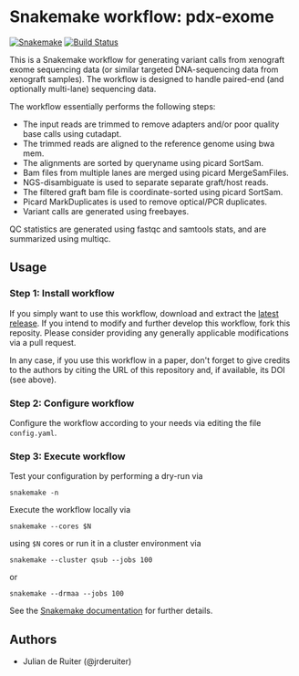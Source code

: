 # Snakemake workflow: pdx-exome

[![Snakemake](https://img.shields.io/badge/snakemake-≥3.12.0-brightgreen.svg)](https://snakemake.bitbucket.io)
[![Build Status](https://travis-ci.org/snakemake-workflows/pdx-exome.svg?branch=master)](https://travis-ci.org/snakemake-workflows/pdx-exome)

This is a Snakemake workflow for generating variant calls from xenograft exome
sequencing data (or similar targeted DNA-sequencing data from xenograft
samples). The workflow is designed to handle paired-end (and optionally
multi-lane) sequencing data.

The workflow essentially performs the following steps:

* The input reads are trimmed to remove adapters and/or poor quality base calls
  using cutadapt.
* The trimmed reads are aligned to the reference genome using bwa mem.
* The alignments are sorted by queryname using picard SortSam.
* Bam files from multiple lanes are merged using picard MergeSamFiles.
* NGS-disambiguate is used to separate separate graft/host reads.
* The filtered graft bam file is coordinate-sorted using picard SortSam.
* Picard MarkDuplicates is used to remove optical/PCR duplicates.
* Variant calls are generated using freebayes.

QC statistics are generated using fastqc and samtools stats, and are summarized
using multiqc.

## Usage

### Step 1: Install workflow

If you simply want to use this workflow, download and extract the [latest release](https://github.com/snakemake-workflows/pdx-exome/releases).
If you intend to modify and further develop this workflow, fork this reposity. Please consider providing any generally applicable modifications via a pull request.

In any case, if you use this workflow in a paper, don't forget to give credits to the authors by citing the URL of this repository and, if available, its DOI (see above).

### Step 2: Configure workflow

Configure the workflow according to your needs via editing the file `config.yaml`.

### Step 3: Execute workflow

Test your configuration by performing a dry-run via

    snakemake -n

Execute the workflow locally via

    snakemake --cores $N

using `$N` cores or run it in a cluster environment via

    snakemake --cluster qsub --jobs 100

or

    snakemake --drmaa --jobs 100

See the [Snakemake documentation](https://snakemake.readthedocs.io) for further details.

## Authors

* Julian de Ruiter (@jrderuiter)
